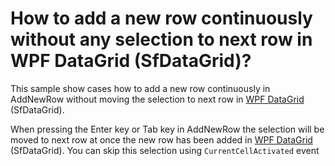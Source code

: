 # How to add a new row continuously without any selection to next row in WPF DataGrid (SfDataGrid)?

This sample show cases how to add a new row continuously in AddNewRow without moving the selection to next row in [WPF DataGrid](https://www.syncfusion.com/wpf-ui-controls/datagrid) (SfDataGrid).

When pressing the Enter key or Tab key in AddNewRow the selection will be moved to next row at once the new row has been added in [WPF DataGrid](https://www.syncfusion.com/wpf-ui-controls/datagrid) (SfDataGrid). You can skip this selection using `CurrentCellActivated` event
